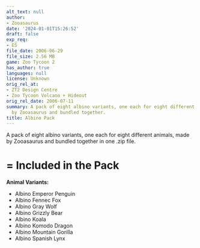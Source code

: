 ```yaml
---
alt_text: null
author:
- Zooasaurus
date: '2024-01-01T15:26:52'
draft: false
exp_req:
- ES
file_date: 2006-06-29
file_size: 2.56 MB
game: Zoo Tycoon 2
has_author: true
languages: null
license: Unknown
orig_rel_at:
- ZT2 Design Centre
- Zoo Tycoon Volcano + Hideout
orig_rel_date: 2006-07-11
summary: A pack of eight albino variants, one each for eight different animals, made
  by Zooasaurus and bundled together.
title: Albino Pack
---
```

A pack of eight albino variants, one each for eight different animals, made by Zooasaurus and bundled together in one .zip file.

=
Included in the Pack
=

**Animal Variants:**
- Albino Emperor Penguin
- Albino Fennec Fox
- Albino Gray Wolf
- Albino Grizzly Bear
- Albino Koala
- Albino Komodo Dragon
- Albino Mountain Gorilla
- Albino Spanish Lynx